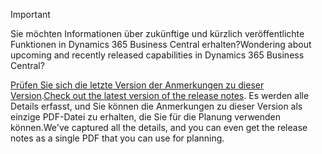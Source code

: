 > [!IMPORTANT]
>
> <span data-ttu-id="bd0a7-101">Sie möchten Informationen über zukünftige und kürzlich veröffentlichte Funktionen in Dynamics 365 Business Central erhalten?</span><span class="sxs-lookup"><span data-stu-id="bd0a7-101">Wondering about upcoming and recently released capabilities in Dynamics 365 Business Central?</span></span>
>
> <span data-ttu-id="bd0a7-102">[Prüfen Sie sich die letzte Version der Anmerkungen zu dieser Version](/business-applications-release-notes/october18/dynamics365-business-central/).</span><span class="sxs-lookup"><span data-stu-id="bd0a7-102">[Check out the latest version of the release notes](/business-applications-release-notes/october18/dynamics365-business-central/).</span></span> <span data-ttu-id="bd0a7-103">Es werden alle Details erfasst, und Sie können die Anmerkungen zu dieser Version als einzige PDF-Datei zu erhalten, die Sie für die Planung verwenden können.</span><span class="sxs-lookup"><span data-stu-id="bd0a7-103">We've captured all the details, and you can even get the release notes as a single PDF that you can use for planning.</span></span>  
